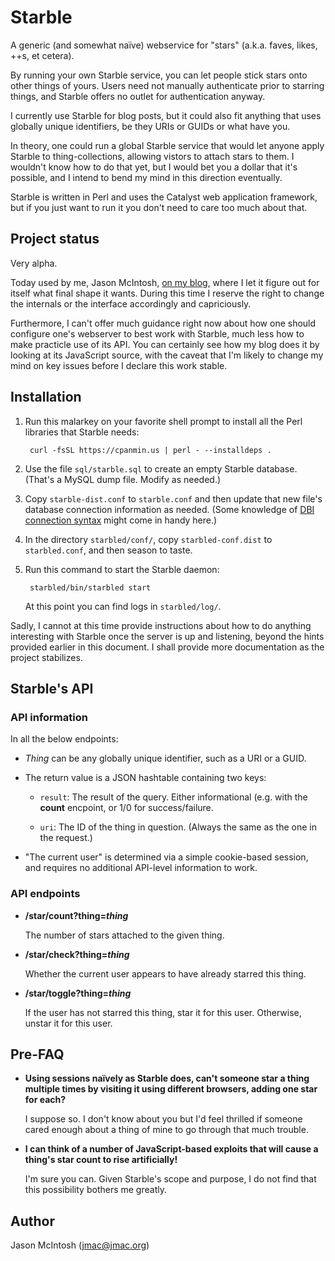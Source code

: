 # Starble

A generic (and somewhat naïve) webservice for "stars" (a.k.a. faves, likes, ++s, et cetera).

By running your own Starble service, you can let people stick stars onto other things of yours. Users need not manually authenticate prior to starring things, and Starble offers no outlet for authentication anyway.

I currently use Starble for blog posts, but it could also fit anything that uses globally unique identifiers, be they URIs or GUIDs or what have you.

In theory, one could run a global Starble service that would let anyone apply Starble to thing-collections, allowing vistors to attach stars to them. I wouldn't know how to do that yet, but I would bet you a dollar that it's possible, and I intend to bend my mind in this direction eventually.

Starble is written in Perl and uses the Catalyst web application framework, but if you just want to run it you don't need to care too much about that.

## Project status

Very alpha.

Today used by me, Jason McIntosh, [on my blog](http://blog.jmac.org), where I let it figure out for itself what final shape it wants. During this time I reserve the right to change the internals or the interface accordingly and capriciously.

Furthermore, I can't offer much guidance right now about how one should configure one's webserver to best work with Starble, much less how to make practicle use of its API. You can certainly see how my blog does it by looking at its JavaScript source, with the caveat that I'm likely to change my mind on key issues before I declare this work stable.

## Installation

1. Run this malarkey on your favorite shell prompt to install all the Perl libraries that Starble needs:

        curl -fsSL https://cpanmin.us | perl - --installdeps .
   
1. Use the file `sql/starble.sql` to create an empty Starble database. (That's a MySQL dump file. Modify as needed.)

1. Copy `starble-dist.conf` to `starble.conf` and then update that new file's database connection information as needed. (Some knowledge of [DBI connection syntax](https://metacpan.org/pod/DBI#connect) might come in handy here.)

1. In the directory `starbled/conf/`, copy `starbled-conf.dist` to `starbled.conf`, and then season to taste.

1. Run this command to start the Starble daemon:

        starbled/bin/starbled start

    At this point you can find logs in `starbled/log/`.
    
Sadly, I cannot at this time provide instructions about how to do anything interesting with Starble once the server is up and listening, beyond the hints provided earlier in this document. I shall provide more documentation as the project stabilizes.

## Starble's API

### API information

In all the below endpoints:

* _Thing_ can be any globally unique identifier, such as a URI or a GUID.

* The return value is a JSON hashtable containing two keys:

    * `result`: The result of the query. Either informational (e.g. with the **count** encpoint, or 1/0 for success/failure.
    
    * `uri`: The ID of the thing in question. (Always the same as the one in the request.)
    
* "The current user" is determined via a simple cookie-based session, and requires no additional API-level information to work.
    
### API endpoints

* **/star/count?thing=*thing***

    The number of stars attached to the given thing.
    
* **/star/check?thing=*thing***

    Whether the current user appears to have already starred this thing.
    
* **/star/toggle?thing=*thing***

    If the user has not starred this thing, star it for this user. Otherwise, unstar it for this user.

## Pre-FAQ

* **Using sessions naïvely as Starble does, can't someone star a thing multiple times by visiting it using different browsers, adding one star for each?**

    I suppose so. I don't know about you but I'd feel thrilled if someone cared enough about a thing of mine to go through that much trouble.

* **I can think of a number of JavaScript-based exploits that will cause a thing's star count to rise artificially!**

    I'm sure you can. Given Starble's scope and purpose, I do not find that this possibility bothers me greatly.

## Author

Jason McIntosh (jmac@jmac.org)
